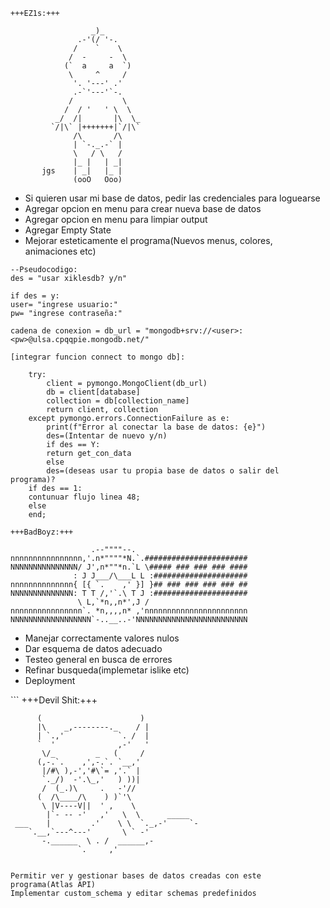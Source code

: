 ```
+++EZ1s:+++

            	  _)_
               .-'(/ '-.
              /    `    \
             /  -     -  \
            (`  a     a  `)
             \     ^     /
              '. '---' .'
              .-`'---'`-.
             /           \
            /  / '   ' \  \
          _/  /|       |\  \_
         `/|\` |+++++++|`/|\`
              /\       /\
              | `-._.-` |
              \   / \   /
              |_ |   | _|
       jgs    | _|   |_ |
              (ooO   Ooo)

```
<ul>
<li>Si quieren usar mi base de datos, pedir las credenciales para loguearse</li>
<li>Agregar opcion en menu para crear nueva base de datos</li>
<li>Agregar opcion en menu para limpiar output</li>
<li>Agregar Empty State</li>
<li>Mejorar esteticamente el programa(Nuevos menus, colores, animaciones etc)</li>
</ul>

```
--Pseudocodigo:
des = "usar xiklesdb? y/n"

if des = y:
user= "ingrese usuario:"
pw= "ingrese contraseña:"

cadena de conexion = db_url = "mongodb+srv://<user>:<pw>@ulsa.cpqqpie.mongodb.net/"

[integrar funcion connect to mongo db]:

	try:
        client = pymongo.MongoClient(db_url)
        db = client[database]
        collection = db[collection_name]
        return client, collection
    except pymongo.errors.ConnectionFailure as e:
        print(f"Error al conectar la base de datos: {e}")
        des=(Intentar de nuevo y/n)
        if des == Y:
        return get_con_data
        else
        des=(deseas usar tu propia base de datos o salir del programa)?
	if des == 1:
	contunuar flujo linea 48;
	else
	end;
```

```
+++BadBoyz:+++

                  .--""""--.
nnnnnnnnnnnnnnnn,'.n*""""*N.`.#######################
NNNNNNNNNNNNNNN/ J',n*""*n.`L \##### ### ### ### ####
              : J J___/\___L L :#####################
nnnnnnnnnnnnnn{ [{ `.    ,' }] }## ### ### ### ### ##
NNNNNNNNNNNNNN: T T /,'`.\ T J :#####################
               \ L,`*n,,n*',J /
nnnnnnnnnnnnnnnn`. *n,,,,n* ,'nnnnnnnnnnnnnnnnnnnnnnn
NNNNNNNNNNNNNNNNNN`-..__..-'NNNNNNNNNNNNNNNNNNNNNNNNN
```
<ul>
<li>Manejar correctamente valores nulos</li>
<li>Dar esquema de datos adecuado</li>
<li>Testeo general en busca de errores</li>
<li>Refinar busqueda(implemetar islike etc)</li>
<li>Deployment</li>
</ul>
```
+++Devil Shit:+++

          (                      )
          |\    _,--------._    / |
          | `.,'            `. /  |
          `  '              ,-'   '
           \/_         _   (     /
          (,-.`.    ,',-.`. `__,'
           |/#\ ),-','#\`= ,'.` |
           `._/)  -'.\_,'   ) ))|
           /  (_.)\     .   -'//
          (  /\____/\    ) )`'\
           \ |V----V||  ' ,    \
            |`- -- -'   ,'   \  \      _____
     ___    |         .'    \ \  `._,-'     `-
        `.__,`---^---'       \ ` -'
           -.______  \ . /  ______,-
                   `.     ,'            
```

Permitir ver y gestionar bases de datos creadas con este programa(Atlas API)
Implementar custom_schema y editar schemas predefinidos 

